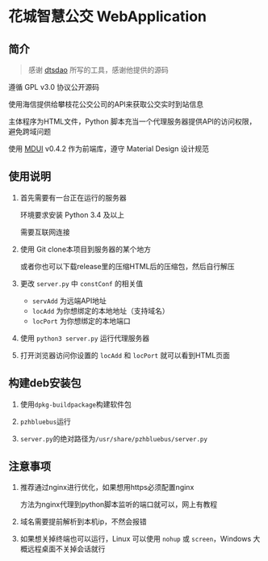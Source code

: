 # 花城智慧公交 WebApplication

## 简介

> 感谢 [dtsdao](https://github.com/dtadao) 所写的工具，感谢他提供的源码

遵循 GPL v3.0 协议公开源码

使用海信提供给攀枝花公交公司的API来获取公交实时到站信息

主体程序为HTML文件，Python 脚本充当一个代理服务器提供API的访问权限，避免跨域问题

使用 [MDUI](https://www.mdui.org/) v0.4.2 作为前端库，遵守 Material Design 设计规范

## 使用说明

1. 首先需要有一台正在运行的服务器
   
   环境要求安装 Python 3.4 及以上

   需要互联网连接

2. 使用 Git clone本项目到服务器的某个地方
   
   或者你也可以下载release里的压缩HTML后的压缩包，然后自行解压

3. 更改 `server.py` 中 `constConf` 的相关值
   
   - `servAdd` 为远端API地址
   - `locAdd` 为你想绑定的本地地址（支持域名）
   - `locPort` 为你想绑定的本地端口

4. 使用 `python3 server.py` 运行代理服务器

5. 打开浏览器访问你设置的 `locAdd` 和 `locPort` 就可以看到HTML页面

## 构建deb安装包

1. 使用`dpkg-buildpackage`构建软件包

2. `pzhbluebus`运行

3. `server.py`的绝对路径为`/usr/share/pzhbluebus/server.py`

## 注意事项

1. 推荐通过nginx进行优化，如果想用https必须配置nginx
   
   方法为nginx代理到python脚本监听的端口就可以，网上有教程

2. 域名需要提前解析到本机ip，不然会报错
3. 如果想关掉终端也可以运行，Linux 可以使用 `nohup` 或 `screen`，Windows 大概远程桌面不关掉会话就行
